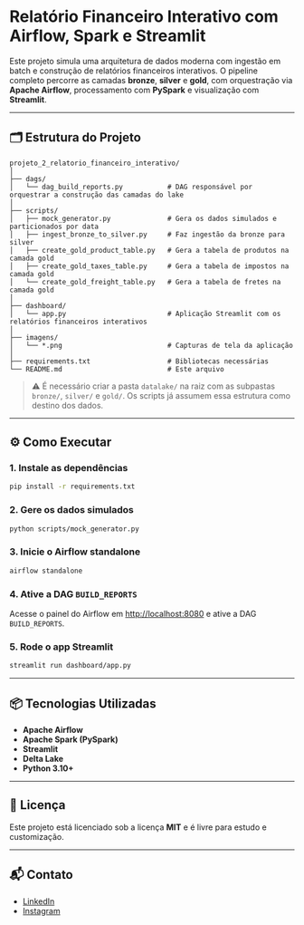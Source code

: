 # Relatório Financeiro Interativo com Airflow, Spark e Streamlit

Este projeto simula uma arquitetura de dados moderna com ingestão em batch e construção de relatórios financeiros interativos. O pipeline completo percorre as camadas **bronze**, **silver** e **gold**, com orquestração via **Apache Airflow**, processamento com **PySpark** e visualização com **Streamlit**.

---

## 🗂 Estrutura do Projeto

```
projeto_2_relatorio_financeiro_interativo/
│
├── dags/
│   └── dag_build_reports.py           # DAG responsável por orquestrar a construção das camadas do lake
│
├── scripts/
│   ├── mock_generator.py              # Gera os dados simulados e particionados por data
│   ├── ingest_bronze_to_silver.py     # Faz ingestão da bronze para silver
│   ├── create_gold_product_table.py   # Gera a tabela de produtos na camada gold
│   ├── create_gold_taxes_table.py     # Gera a tabela de impostos na camada gold
│   └── create_gold_freight_table.py   # Gera a tabela de fretes na camada gold
│
├── dashboard/
│   └── app.py                         # Aplicação Streamlit com os relatórios financeiros interativos
│
├── imagens/
│   └── *.png                          # Capturas de tela da aplicação
│
├── requirements.txt                   # Bibliotecas necessárias
└── README.md                          # Este arquivo
```

> ⚠️ É necessário criar a pasta `datalake/` na raiz com as subpastas `bronze/`, `silver/` e `gold/`. Os scripts já assumem essa estrutura como destino dos dados.

---

## ⚙️ Como Executar

### 1. Instale as dependências
```bash
pip install -r requirements.txt
```

### 2. Gere os dados simulados
```bash
python scripts/mock_generator.py
```

### 3. Inicie o Airflow standalone
```bash
airflow standalone
```

### 4. Ative a DAG `BUILD_REPORTS`
Acesse o painel do Airflow em [http://localhost:8080](http://localhost:8080) e ative a DAG `BUILD_REPORTS`.

### 5. Rode o app Streamlit
```bash
streamlit run dashboard/app.py
```

---

## 📦 Tecnologias Utilizadas

- **Apache Airflow**
- **Apache Spark (PySpark)**
- **Streamlit**
- **Delta Lake**
- **Python 3.10+**

---

## 📄 Licença

Este projeto está licenciado sob a licença **MIT** e é livre para estudo e customização.

---

## 📬 Contato

- [LinkedIn](https://www.linkedin.com/in/marco-caja)  
- [Instagram](https://www.instagram.com/omarcocaja)
